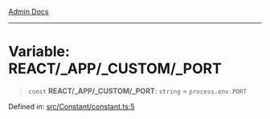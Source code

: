 [Admin Docs](/)

***

# Variable: REACT/_APP/_CUSTOM/_PORT

> `const` **REACT/_APP/_CUSTOM/_PORT**: `string` = `process.env.PORT`

Defined in: [src/Constant/constant.ts:5](https://github.com/PalisadoesFoundation/talawa-admin/blob/main/src/Constant/constant.ts#L5)
